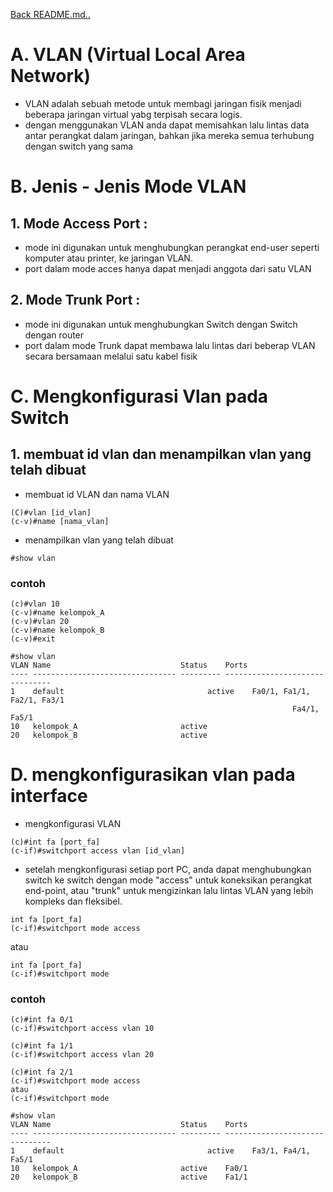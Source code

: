 <a href="00 - README.md">Back README.md..</a>

# **A. VLAN (Virtual Local Area Network)**
- VLAN adalah sebuah metode untuk membagi jaringan fisik menjadi beberapa jaringan virtual yabg terpisah secara logis.
- dengan menggunakan VLAN anda dapat memisahkan lalu lintas data antar perangkat dalam jaringan, bahkan jika mereka semua terhubung dengan switch yang sama

# **B. Jenis - Jenis Mode VLAN**
## 1. Mode Access Port :
- mode ini digunakan untuk menghubungkan perangkat end-user seperti komputer atau printer, ke jaringan VLAN.
- port dalam mode acces hanya dapat menjadi anggota dari satu VLAN

## 2. Mode Trunk Port :
- mode ini digunakan untuk menghubungkan Switch dengan Switch dengan router
- port dalam mode Trunk dapat membawa lalu lintas dari beberap VLAN secara bersamaan melalui satu kabel fisik

# **C. Mengkonfigurasi Vlan pada Switch**
## 1. membuat id vlan dan menampilkan vlan yang telah dibuat
- membuat id VLAN dan nama VLAN
```
(C)#vlan [id_vlan]
(c-v)#name [nama_vlan]
```

- menampilkan vlan yang telah dibuat
```
#show vlan
```

### contoh
```
(c)#vlan 10
(c-v)#name kelompok_A
(c-v)#vlan 20
(c-v)#name kelompok_B
(c-v)#exit

#show vlan
VLAN Name                             Status    Ports
---- -------------------------------- --------- -------------------------------
1    default                                active    Fa0/1, Fa1/1, Fa2/1, Fa3/1
                                                               Fa4/1, Fa5/1
10   kelompok_A                       active    
20   kelompok_B                       active
```

# **D. mengkonfigurasikan vlan pada interface**
- mengkonfigurasi VLAN
```
(c)#int fa [port_fa]
(c-if)#switchport access vlan [id_vlan]
```

- setelah mengkonfigurasi setiap port PC, anda dapat menghubungkan switch ke switch dengan mode "access" untuk koneksikan perangkat end-point, atau "trunk" untuk mengizinkan lalu lintas VLAN yang lebih kompleks dan fleksibel.
```
int fa [port_fa]
(c-if)#switchport mode access
```
atau

```
int fa [port_fa]
(c-if)#switchport mode 
```

### contoh
```
(c)#int fa 0/1
(c-if)#switchport access vlan 10

(c)#int fa 1/1
(c-if)#switchport access vlan 20

(c)#int fa 2/1
(c-if)#switchport mode access
atau
(c-if)#switchport mode 

#show vlan
VLAN Name                             Status    Ports
---- -------------------------------- --------- -------------------------------
1    default                                active    Fa3/1, Fa4/1, Fa5/1
10   kelompok_A                       active    Fa0/1
20   kelompok_B                       active    Fa1/1
```